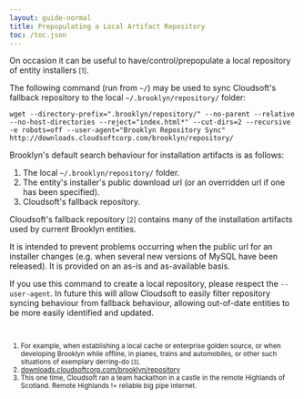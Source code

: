 ```yaml
---
layout: guide-normal
title: Prepopulating a Local Artifact Repository
toc: /toc.json
---
```


On occasion it can be useful to have/control/prepopulate a local repository of entity installers <small>[1]</small>.

The following command (run from `~/`) may be used to sync Cloudsoft's fallback repository to the local `~/.brooklyn/repository/` folder:

	wget --directory-prefix=".brooklyn/repository/" --no-parent --relative --no-host-directories --reject="index.html*" --cut-dirs=2 --recursive -e robots=off --user-agent="Brooklyn Repository Sync" http://downloads.cloudsoftcorp.com/brooklyn/repository/

Brooklyn's default search behaviour for installation artifacts is as follows:

1.  The local `~/.brooklyn/repository/` folder.
2.	The entity's installer's public download url (or an overridden url if one has been specified).
3.	Cloudsoft's fallback repository.

Cloudsoft's fallback repository <small>[2]</small> contains many of the installation artifacts used by current Brooklyn entities. 

It is intended to prevent problems occurring when the public url for an installer changes (e.g. when several new versions of MySQL have been released). It is provided on an as-is and as-available basis.

If you use this command to create a local repository, please respect the `--user-agent`. In future this will allow Cloudsoft to easily filter repository syncing behaviour from  fallback behaviour, allowing out-of-date entities to be more easily identified and updated. 

<br />
<small>
<ol>
<li>For example, when establishing a local cache or enterprise golden source, or when developing Brooklyn while offline, in planes, trains and automobiles, or other such situations of exemplary derring-do <small>[3]</small>.</li> 
<li><a href="http://downloads.cloudsoftcorp.com/brooklyn/repository/">downloads.cloudsoftcorp.com/brooklyn/repository</a></li>
<li>This one time, Cloudsoft ran a team hackathon in a castle in the remote Highlands of Scotland. Remote Highlands != reliable big pipe internet.</li>
</ol>
</small>

